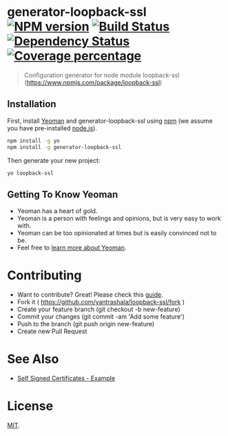 # generator-loopback-ssl [![NPM version][npm-image]][npm-url] [![Build Status][travis-image]][travis-url] [![Dependency Status][daviddm-image]][daviddm-url] [![Coverage percentage][coveralls-image]][coveralls-url]
> Configuration generator for node module loopback-ssl (https://www.npmjs.com/package/loopback-ssl)

## Installation

First, install [Yeoman](http://yeoman.io) and generator-loopback-ssl using [npm](https://www.npmjs.com/) (we assume you have pre-installed [node.js](https://nodejs.org/)).

```bash
npm install -g yo
npm install -g generator-loopback-ssl
```

Then generate your new project:

```bash
yo loopback-ssl
```

## Getting To Know Yeoman

 * Yeoman has a heart of gold.
 * Yeoman is a person with feelings and opinions, but is very easy to work with.
 * Yeoman can be too opinionated at times but is easily convinced not to be.
 * Feel free to [learn more about Yeoman](http://yeoman.io/).

# Contributing

 - Want to contribute? Great! Please check this [guide](https://github.com/yantrashala/generator-loopback-ssl/blob/master/CONTRIBUTING.md).
 - Fork it ( https://github.com/yantrashala/loopback-ssl/fork )
 - Create your feature branch (git checkout -b new-feature)
 - Commit your changes (git commit -am 'Add some feature')
 - Push to the branch (git push origin new-feature)
 - Create new Pull Request

# See Also

 - [Self Signed Certificates - Example][self_signed]

# License

  [MIT](./LICENSE).

 [loopback]: http://loopback.io
 [loopback-ssl]: https://www.npmjs.com/package/loopback-ssl
 [trusted_peer]: https://github.com/coolaj86/nodejs-ssl-trusted-peer-example
 [self_signed]: https://github.com/coolaj86/nodejs-self-signed-certificate-example


[npm-image]: https://badge.fury.io/js/generator-loopback-ssl.svg
[npm-url]: https://npmjs.org/package/generator-loopback-ssl
[travis-image]: https://travis-ci.org/yantrashala/generator-loopback-ssl.svg?branch=master
[travis-url]: https://travis-ci.org/yantrashala/generator-loopback-ssl
[daviddm-image]: https://david-dm.org/yantrashala/generator-loopback-ssl.svg?theme=shields.io
[daviddm-url]: https://david-dm.org/yantrashala/generator-loopback-ssl
[coveralls-image]: https://coveralls.io/repos/yantrashala/generator-loopback-ssl/badge.svg
[coveralls-url]: https://coveralls.io/r/yantrashala/generator-loopback-ssl
